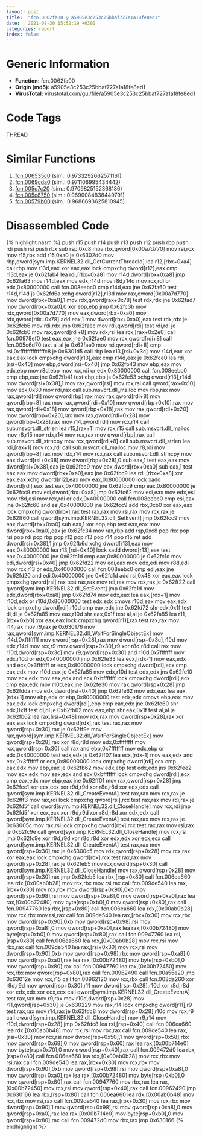 ```yaml
---
layout: post
title:  "fcn.0062fa00 @ a5905e3c253c25bbaf727a1a18fe8ed1"
date:   2021-08-30 15:52:19 +0300
categories: report
index: false
---
```


# Generic Information
- **Function:** fcn.0062fa00
- **Origin (md5):** a5905e3c253c25bbaf727a1a18fe8ed1
- **VirusTotal:** [virustotal.com/gui/file/a5905e3c253c25bbaf727a1a18fe8ed1][virustotal_ref]

# Code Tags
<span class="tag" id="THREAD">THREAD</span>


# Similar Functions

1. [fcn.006535c0][similar_1_ref] (sim.: 0.9733292662571161)
2. [fcn.0069cda0][similar_2_ref] (sim.: 0.971106995434442)
3. [fcn.005c7c20][similar_3_ref] (sim.: 0.9709825152368186)
4. [fcn.005c8750][similar_4_ref] (sim.: 0.9690084838449791)
5. [fcn.00579b00][similar_5_ref] (sim.: 0.9686693625810945)


# Disassembled Code

{% highlight nasm %}
push r15
push r14
push r13
push r12
push rbp
push rdi
push rsi
push rbx
sub rsp,0xc8
mov rbx,qword[0x00a7d770]
mov rsi,rcx
mov r15,rbx
add r15,0xa0
je 0x6302d0
mov rbp,qword[sym.imp.KERNEL32.dll_GetCurrentThreadId]
lea r12,[rbx+0xa4]
call rbp
mov r13d,eax
xor eax,eax
lock cmpxchg dword[r12],eax
cmp r13d,eax
je 0x62fab4
lea rdi,[rbx+0xa8]
mov r14d,dword[rbx+0xa8]
jmp 0x62fa63
mov r14d,eax
mov edx,r14d
mov r8d,r14d
mov rcx,rdi
or edx,0x80000000
call fcn.008eebc0
cmp r14d,eax
jne 0x62fa60
test r14d,r14d
js 0x62fd6a
xchg dword[r12],r13d
mov rax,qword[0x00a7d770]
mov dword[rbx+0xa0],1
mov rdx,qword[rax+0x78]
test rdx,rdx
jne 0x62fad7
mov dword[rbx+0xa0],0
xor ebp,ebp
jmp 0x62fc3b
mov rdx,qword[0x00a7d770]
mov eax,dword[rbx+0xa0]
mov rdx,qword[rdx+0x78]
add eax,1
mov dword[rbx+0xa0],eax
test rdx,rdx
je 0x62fcb6
mov rdi,rdx
jmp 0x62faec
mov rdi,qword[rdi]
test rdi,rdi
je 0x62fcb0
mov rax,qword[rdi+8]
mov rdx,rsi
lea rcx,[rax+0x2e0]
call fcn.00978ef0
test eax,eax
jne 0x62fae0
mov rcx,qword[rdi+8]
call fcn.005c6d70
test al,al
je 0x62fae0
mov rsi,qword[rdi+8]
cmp rsi,0xffffffffffffffc8
je 0x6301d5
call rbp
lea r13,[rsi+0x3c]
mov r14d,eax
xor eax,eax
lock cmpxchg dword[r13],eax
cmp r14d,eax
je 0x62fce0
lea rdi,[rsi+0x40]
mov ebp,dword[rsi+0x40]
jmp 0x62fb43
mov ebp,eax
mov edx,ebp
mov r8d,ebp
mov rcx,rdi
or edx,0x80000000
call fcn.008eebc0
cmp ebp,eax
jne 0x62fb41
test ebp,ebp
js 0x62fe53
xchg dword[r13],r14d
mov dword[rsi+0x38],1
mov rax,qword[rsi]
mov rcx,rsi
call qword[rax+0x10]
mov ecx,0x30
mov rdi,rax
call sub.msvcrt.dll_malloc
mov rbp,rax
mov rax,qword[rdi]
mov qword[rbp],rax
mov rax,qword[rdi+8]
mov qword[rbp+8],rax
mov rax,qword[rdi+0x10]
mov qword[rbp+0x10],rax
mov rax,qword[rdi+0x18]
mov qword[rbp+0x18],rax
mov rax,qword[rdi+0x20]
mov qword[rbp+0x20],rax
mov rax,qword[rdi+0x28]
mov qword[rbp+0x28],rax
mov r14,qword[rdi]
mov rcx,r14
call sub.msvcrt.dll_strlen
lea r15,[rax+1]
mov rcx,r15
call sub.msvcrt.dll_malloc
mov r8,r15
mov rdx,r14
mov rcx,rax
mov qword[rbp],rax
call sub.msvcrt.dll_strncpy
mov rcx,qword[rdi+8]
call sub.msvcrt.dll_strlen
lea rdi,[rax+1]
mov rcx,rdi
call sub.msvcrt.dll_malloc
mov r8,rdi
mov qword[rbp+8],rax
mov rdx,r14
mov rcx,rax
call sub.msvcrt.dll_strncpy
mov eax,dword[rsi+0x38]
mov dword[rbp+0x28],0
sub eax,1
test eax,eax
mov dword[rsi+0x38],eax
je 0x62fce9
mov eax,dword[rbx+0xa0]
sub eax,1
test eax,eax
mov dword[rbx+0xa0],eax
jne 0x62fcc9
lea rdi,[rbx+0xa8]
xor eax,eax
xchg dword[r12],eax
mov eax,0x80000000
lock xadd dword[rdi],eax
test eax,0x40000000
jne 0x62fcc9
cmp eax,0x80000000
je 0x62fcc9
mov esi,dword[rbx+0xa8]
jmp 0x62fc62
mov esi,eax
mov edx,esi
mov r8d,esi
mov rcx,rdi
or edx,0x40000000
call fcn.008eebc0
cmp esi,eax
jne 0x62fc60
and esi,0x40000000
jne 0x62fcc9
add rbx,0xb0
xor eax,eax
lock cmpxchg qword[rbx],rax
test rax,rax
mov rsi,rax
mov rcx,rax
je 0x62ff60
call qword[sym.imp.KERNEL32.dll_SetEvent]
jmp 0x62fcc9
mov eax,dword[rbx+0xa0]
sub eax,1
xor ebp,ebp
test eax,eax
mov dword[rbx+0xa0],eax
je 0x62fc34
mov rax,rbp
add rsp,0xc8
pop rbx
pop rsi
pop rdi
pop rbp
pop r12
pop r13
pop r14
pop r15
ret
add dword[rsi+0x38],1
jmp 0x62fb6d
xchg dword[r13],eax
mov eax,0x80000000
lea r13,[rsi+0x40]
lock xadd dword[r13],eax
test eax,0x40000000
jne 0x62fc1d
cmp eax,0x80000000
je 0x62fc1d
mov edi,dword[rsi+0x40]
jmp 0x62fd22
mov edi,eax
mov edx,edi
mov r8d,edi
mov rcx,r13
or edx,0x40000000
call fcn.008eebc0
cmp edi,eax
jne 0x62fd20
and edi,0x40000000
jne 0x62fc1d
add rsi,0x48
xor eax,eax
lock cmpxchg qword[rsi],rax
test rax,rax
mov rdi,rax
mov rcx,rax
je 0x62ff22
call qword[sym.imp.KERNEL32.dll_SetEvent]
jmp 0x62fc1d
mov edx,dword[rbx+0xa8]
jmp 0x62fd74
mov edx,eax
lea eax,[rdx+1]
mov r10d,edx
or r10d,0x80000000
test edx,edx
cmovs r10d,eax
mov eax,edx
lock cmpxchg dword[rdi],r10d
cmp eax,edx
jne 0x62fd72
shr edx,0x1f
test dl,dl
je 0x62fa85
mov eax,r10d
shr eax,0x1f
test al,al
je 0x62fa85
lea r11,[rbx+0xb0]
xor eax,eax
lock cmpxchg qword[r11],rax
test rax,rax
mov r14,rax
mov r9,rax
je 0x630176
mov rax,qword[sym.imp.KERNEL32.dll_WaitForSingleObjectEx]
mov r14d,0xffffffff
mov qword[rsp+0x28],rax
mov dword[rsp+0x3c],r10d
mov edx,r14d
mov rcx,r9
mov qword[rsp+0x30],r9
xor r8d,r8d
call rax
mov r10d,dword[rsp+0x3c]
mov r9,qword[rsp+0x30]
and r10d,0x7fffffff
mov edx,r10d
or edx,0x40000000
jmp 0x62fe33
lea ecx,[rdx-1]
mov eax,edx
and ecx,0x3fffffff
or ecx,0x80000000
lock cmpxchg dword[rdi],ecx
cmp eax,edx
mov r10d,eax
je 0x62fa85
mov edx,r10d
test edx,edx
jns 0x62fe10
mov ecx,edx
mov eax,edx
and ecx,0xbfffffff
lock cmpxchg dword[rdi],ecx
cmp eax,edx
mov r10d,eax
jne 0x62fe30
mov rax,qword[rsp+0x28]
jmp 0x62fdda
mov edx,dword[rsi+0x40]
jmp 0x62fe62
mov edx,eax
lea eax,[rdx+1]
mov ebp,edx
or ebp,0x80000000
test edx,edx
cmovs ebp,eax
mov eax,edx
lock cmpxchg dword[rdi],ebp
cmp eax,edx
jne 0x62fe60
shr edx,0x1f
test dl,dl
je 0x62fb62
mov eax,ebp
shr eax,0x1f
test al,al
je 0x62fb62
lea rax,[rsi+0x48]
mov rdx,rax
mov qword[rsp+0x28],rax
xor eax,eax
lock cmpxchg qword[rdx],rax
test rax,rax
mov qword[rsp+0x30],rax
je 0x62ff9e
mov rax,qword[sym.imp.KERNEL32.dll_WaitForSingleObjectEx]
mov qword[rsp+0x28],rax
xor r8d,r8d
mov edx,0xffffffff
mov rcx,qword[rsp+0x30]
call rax
and ebp,0x7fffffff
mov edx,ebp
or edx,0x40000000
test edx,edx
js 0x62ff07
lea ecx,[rdx-1]
mov eax,edx
and ecx,0x3fffffff
or ecx,0x80000000
lock cmpxchg dword[rdi],ecx
cmp eax,edx
mov ebp,eax
je 0x62fb62
mov edx,ebp
test edx,edx
jns 0x62fee2
mov ecx,edx
mov eax,edx
and ecx,0xbfffffff
lock cmpxchg dword[rdi],ecx
cmp eax,edx
mov ebp,eax
jne 0x62ff01
mov rax,qword[rsp+0x28]
jmp 0x62fec1
xor ecx,ecx
xor r9d,r9d
xor r8d,r8d
xor edx,edx
call qword[sym.imp.KERNEL32.dll_CreateEventA]
test rax,rax
mov rcx,rax
je 0x62fff3
mov rax,rdi
lock cmpxchg qword[rsi],rcx
test rax,rax
mov rdi,rax
je 0x62fd5f
call qword[sym.imp.KERNEL32.dll_CloseHandle]
mov rcx,rdi
jmp 0x62fd5f
xor ecx,ecx
xor r9d,r9d
xor r8d,r8d
xor edx,edx
call qword[sym.imp.KERNEL32.dll_CreateEventA]
test rax,rax
mov rcx,rax
je 0x63005c
mov rax,rsi
lock cmpxchg qword[rbx],rcx
test rax,rax
mov rsi,rax
je 0x62fc9e
call qword[sym.imp.KERNEL32.dll_CloseHandle]
mov rcx,rsi
jmp 0x62fc9e
xor r9d,r9d
xor r8d,r8d
xor edx,edx
xor ecx,ecx
call qword[sym.imp.KERNEL32.dll_CreateEventA]
test rax,rax
mov qword[rsp+0x30],rax
je 0x6300c5
mov rdx,qword[rsp+0x28]
mov rcx,rax
xor eax,eax
lock cmpxchg qword[rdx],rcx
test rax,rax
mov qword[rsp+0x28],rax
je 0x62feb5
mov rcx,qword[rsp+0x30]
call qword[sym.imp.KERNEL32.dll_CloseHandle]
mov rax,qword[rsp+0x28]
mov qword[rsp+0x30],rax
jmp 0x62feb5
lea rbx,[rsp+0x80]
call fcn.006ea660
lea rdx,[0x00ab0b28]
mov rcx,rbx
mov rsi,rax
call fcn.009de540
lea rax,[rbx+0x30]
mov rcx,rbx
mov dword[rsp+0x90],0xb
mov qword[rsp+0x98],rsi
mov qword[rsp+0xa8],0
mov qword[rsp+0xa0],rax
lea rax,[0x00b72480]
mov byte[rsp+0xb0],0
mov qword[rsp+0x80],rax
call fcn.00947760
lea rbx,[rsp+0x80]
call fcn.006ea660
lea rdx,[0x00ab0b28]
mov rcx,rbx
mov rsi,rax
call fcn.009de540
lea rax,[rbx+0x30]
mov rcx,rbx
mov dword[rsp+0x90],0xb
mov qword[rsp+0x98],rsi
mov qword[rsp+0xa8],0
mov qword[rsp+0xa0],rax
lea rax,[0x00b72480]
mov byte[rsp+0xb0],0
mov qword[rsp+0x80],rax
call fcn.00947760
lea rsi,[rsp+0x80]
call fcn.006ea660
lea rdx,[0x00ab0b28]
mov rcx,rsi
mov rbx,rax
call fcn.009de540
lea rax,[rsi+0x30]
mov rcx,rsi
mov dword[rsp+0x90],0xb
mov qword[rsp+0x98],rbx
mov qword[rsp+0xa8],0
mov qword[rsp+0xa0],rax
lea rax,[0x00b72480]
mov byte[rsp+0xb0],0
mov qword[rsp+0x80],rax
call fcn.00947760
lea rax,[0x00b72450]
mov rcx,rbx
mov qword[rsp+0x80],rax
call fcn.00962490
call fcn.00a55e20
jmp 0x63012e
mov rcx,r15
call fcn.00962120
mov rcx,rbx
call fcn.008da260
xor r9d,r9d
mov qword[rsp+0x30],r11
mov dword[rsp+0x28],r10d
xor r8d,r8d
xor edx,edx
xor ecx,ecx
call qword[sym.imp.KERNEL32.dll_CreateEventA]
test rax,rax
mov r9,rax
mov r10d,dword[rsp+0x28]
mov r11,qword[rsp+0x30]
je 0x630229
mov rax,r14
lock cmpxchg qword[r11],r9
test rax,rax
mov r14,rax
je 0x62fdc8
mov dword[rsp+0x28],r10d
mov rcx,r9
call qword[sym.imp.KERNEL32.dll_CloseHandle]
mov r9,r14
mov r10d,dword[rsp+0x28]
jmp 0x62fdc8
lea rsi,[rsp+0x40]
call fcn.006ea660
lea rdx,[0x00ab0b48]
mov rcx,rsi
mov rbx,rax
call fcn.009de540
lea rax,[rsi+0x30]
mov rcx,rsi
mov dword[rsp+0x50],1
mov qword[rsp+0x58],rbx
mov qword[rsp+0x68],0
mov qword[rsp+0x60],rax
lea rax,[0x00b714e0]
mov byte[rsp+0x70],0
mov qword[rsp+0x40],rax
call fcn.009472d0
lea rbx,[rsp+0x80]
call fcn.006ea660
lea rdx,[0x00ab0b28]
mov rcx,rbx
mov rsi,rax
call fcn.009de540
lea rax,[rbx+0x30]
mov rcx,rbx
mov dword[rsp+0x90],0xb
mov qword[rsp+0x98],rsi
mov qword[rsp+0xa8],0
mov qword[rsp+0xa0],rax
lea rax,[0x00b72480]
mov byte[rsp+0xb0],0
mov qword[rsp+0x80],rax
call fcn.00947760
mov rbx,rax
lea rax,[0x00b72450]
mov rcx,rsi
mov qword[rsp+0x40],rax
call fcn.00962490
jmp 0x630166
lea rbx,[rsp+0x80]
call fcn.006ea660
lea rdx,[0x00ab0b48]
mov rcx,rbx
mov rsi,rax
call fcn.009de540
lea rax,[rbx+0x30]
mov rcx,rbx
mov dword[rsp+0x90],1
mov qword[rsp+0x98],rsi
mov qword[rsp+0xa8],0
mov qword[rsp+0xa0],rax
lea rax,[0x00b714e0]
mov byte[rsp+0xb0],0
mov qword[rsp+0x80],rax
call fcn.009472d0
mov rbx,rax
jmp 0x630166
{% endhighlight %}


[similar_1_ref]: /report/fcn.006535c0@a5905e3c253c25bbaf727a1a18fe8ed1
[similar_2_ref]: /report/fcn.0069cda0@a5905e3c253c25bbaf727a1a18fe8ed1
[similar_3_ref]: /report/fcn.005c7c20@a5905e3c253c25bbaf727a1a18fe8ed1
[similar_4_ref]: /report/fcn.005c8750@a5905e3c253c25bbaf727a1a18fe8ed1
[similar_5_ref]: /report/fcn.00579b00@a5905e3c253c25bbaf727a1a18fe8ed1
[virustotal_ref]: https://www.virustotal.com/gui/file/a5905e3c253c25bbaf727a1a18fe8ed1